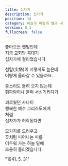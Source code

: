 ```yaml
---
title: 십자가
description: 십자가
position: 14
category: 하늘과 바람과 별과 시
version: 0.1
fullscreen: false
---
```


쫓아오든 햇빛인데  
지금 교회당 꼭대기  
십자가에 걸리었습니다.  

첨탑(尖塔)이 저렇게도 높은데  
어떻게 올라갈 수 있을까요.  

종소리도 들려 오지 않는데  
휘파람이나 불며 서성거리다가  

괴로웠던 사나이  
행복한 예수 그리스도에게  
처럼  
십자가가 허락된다면  

모가지를 드리우고  
꽃처럼 피어나는 피를  
어두워 가는 하늘 밑에  
조용히 흘리겠습니다.  

"1941. 5. 31"
